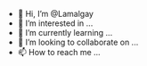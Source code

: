 - 👋 Hi, I’m @Lamalgay
- 👀 I’m interested in ...
- 🌱 I’m currently learning ...
- 💞️ I’m looking to collaborate on ...
- 📫 How to reach me ...

<!---
Lamalgay/Lamalgay is a ✨ special ✨ repository because its `README.md` (this file) appears on your GitHub profile.
You can click the Preview link to take a look at your changes.
--->
